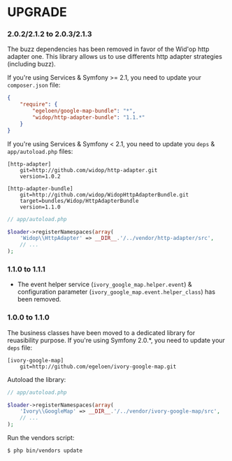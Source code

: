 # UPGRADE

### 2.0.2/2.1.2 to 2.0.3/2.1.3

The buzz dependencies has been removed in favor of the Wid'op http adapter one. This library allows us to use
differents http adapter strategies (including buzz).

If you're using Services & Symfony >= 2.1, you need to update your `composer.json` file:

``` json
{
    "require": {
        "egeloen/google-map-bundle": "*",
        "widop/http-adapter-bundle": "1.1.*"
    }
}
```

If you're using Services & Symfony < 2.1, you need to update you `deps` & `app/autoload.php` files:

```
[http-adapter]
    git=http://github.com/widop/http-adapter.git
    version=1.0.2

[http-adapter-bundle]
    git=http://github.com/widop/WidopHttpAdapterBundle.git
    target=bundles/Widop/HttpAdapterBundle
    version=1.1.0
```

``` php
// app/autoload.php

$loader->registerNamespaces(array(
    'Widop\\HttpAdapter' => __DIR__.'/../vendor/http-adapter/src',
    // ...
);
```

### 1.1.0 to 1.1.1

 * The event helper service (`ivory_google_map.helper.event`) & configuration parameter
   (`ivory_google_map.event.helper_class`) has been removed.

### 1.0.0 to 1.1.0

The business classes have been moved to a dedicated library for reuasibility purpose. If you're using Symfony 2.0.*,
you need to update your `deps` file:

```
[ivory-google-map]
    git=http://github.com/egeloen/ivory-google-map.git
```

Autoload the library:

``` php
// app/autoload.php

$loader->registerNamespaces(array(
    'Ivory\\GoogleMap' => __DIR__.'/../vendor/ivory-google-map/src',
    // ...
);
```

Run the vendors script:

``` bash
$ php bin/vendors update
```
